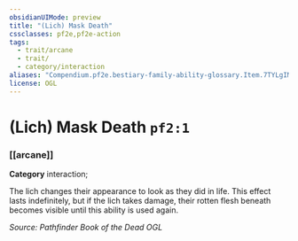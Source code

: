 ```yaml
---
obsidianUIMode: preview
title: "(Lich) Mask Death"
cssclasses: pf2e,pf2e-action
tags:
  - trait/arcane
  - trait/
  - category/interaction
aliases: "Compendium.pf2e.bestiary-family-ability-glossary.Item.7TYLgIMDGgUfbgGY"
license: OGL
---
```

# (Lich) Mask Death `pf2:1`

### [[arcane]]

**Category** interaction; 




The lich changes their appearance to look as they did in life. This effect lasts indefinitely, but if the lich takes damage, their rotten flesh beneath becomes visible until this ability is used again.

*Source: Pathfinder Book of the Dead*
*OGL*
